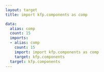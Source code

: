 ```yaml
---
layout: target
title: import kfp.components as comp

data:
  alias: comp
  count: 15
  imports:
  - alias: comp
    count: 15
    import: import kfp.components as comp
    target: kfp.components
  target: kfp.components
---
```

